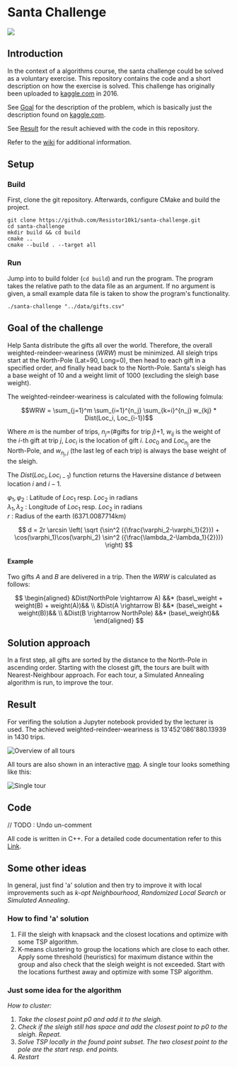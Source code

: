 # Santa Challenge

![](https://github.com/Resistor10k1/santa-challenge/actions/workflows/santa-challenge-unit-tests.yml/badge.svg)

## Introduction

In the context of a algorithms course, the santa challenge could be solved as a voluntary exercise. This repository contains the code and a short description on how the exercise is solved.
This challenge has originally been uploaded to <a href="https://www.kaggle.com/competitions/santas-stolen-sleigh" target="_blank">kaggle.com</a> in 2016.

See [Goal](#goal-of-the-challenge) for the description of the problem, which is basically just the description found on <a href="https://www.kaggle.com/competitions/santas-stolen-sleigh" target="_blank">kaggle.com</a>.

See [Result](#result) for the result achieved with the code in this repository.

Refer to the <a href="https://resistor10k1.github.io/santa-challenge/" target="_blank">wiki</a> for additional information.

## Setup

### Build

First, clone the git repository. Afterwards, configure CMake and build the project.
```
git clone https://github.com/Resistor10k1/santa-challenge.git
cd santa-challenge
mkdir build && cd build
cmake ..
cmake --build . --target all
```

### Run

Jump into to build folder (`cd build`) and run the program. The program takes the relative path to the data file as an argument. If no argument is given, a small example data file is taken to show the program's functionality.
```
./santa-challenge "../data/gifts.csv"
```

## Goal of the challenge

Help Santa distribute the gifts all over the world. Therefore, the overall weighted-reindeer-weariness ($WRW$) must be minimized. All sleigh trips start at the North-Pole (Lat=90, Long=0), then head to each gift in a specified order, and finally head back to the North-Pole. Santa's sleigh has a base weight of 10 and a weight limit of 1000 (excluding the sleigh base weight).

The weighted-reindeer-weariness is calculated with the following folmula:

$$WRW = \sum_{j=1}^m \sum_{i=1}^{n_j} \sum_{k=i}^{n_j} w_{kj} * Dist(Loc_i, Loc_{i-1})$$

Where $m$ is the number of trips, $n_j =$(#gifts for trip $j$)$+1$, $w_{ij}$ is the weight of the $i$-th gift at trip $j$, $Loc_i$ is the location of gift $i$. $Loc_0$ and $Loc_{n_j}$ are the North-Pole, and $w_{n_{j},j}$ (the last leg of each trip) is always the base weight of the sleigh.

The $Dist(Loc_i, Loc_{i-1})$ function returns the Haversine distance $d$ between location $i$ and $i-1$.

$\varphi_1, \varphi_2$ : Latitude of $Loc_1$ resp. $Loc_2$ in radians<br>
$\lambda_1, \lambda_2$ : Longitude of $Loc_1$ resp. $Loc_2$ in radians<br>
$r$ : Radius of the earth (6371.0087714km)

$$ d = 2r \arcsin \left( \sqrt {\sin^2 ({\frac{\varphi_2-\varphi_1}{2}}) + \cos(\varphi_1)\cos(\varphi_2) \sin^2 ({\frac{\lambda_2-\lambda_1}{2}})} \right) $$

#### Example

Two gifts $A$ and $B$ are delivered in a trip. Then the $WRW$ is calculated as follows:

$$
\begin{aligned}
&Dist(NorthPole \rightarrow A) &&* (base\_weight + weight(B) + weight(A))&& \\
&Dist(A \rightarrow B) &&* (base\_weight + weight(B))&& \\
&Dist(B \rightarrow NorthPole) &&* (base\_weight)&&
\end{aligned}
$$

## Solution approach

In a first step, all gifts are sorted by the distance to the North-Pole in ascending order. Starting with the closest gift, the tours are built with Nearest-Neighbour approach. For each tour, a Simulated Annealing algorithm is run, to improve the tour.

## Result

For verifing the solution a Jupyter notebook provided by the lecturer is used. The achieved weighted-reindeer-weariness is 13'452'086'880.13939 in 1430 trips.

![Overview of all tours](figures/whole_map.png)

All tours are also shown in an interactive [map](figures/map.html). A single tour looks something like this:

![Single tour](figures/firstTrip_map.png)


## Code

// TODO : Undo un-comment
<!-- All code is written in C++. For a detailed code documentation refer to this <a href="https://resistor10k1.github.io/santa-challenge/doxygen/html/index.html" target="_blank">Link</a>. -->
All code is written in C++. For a detailed code documentation refer to this <a href="doxygen/html/index.html" target="_blank">Link</a>.

## Some other ideas

In general, just find 'a' solution and then try to improve it with local improvements such as *k-opt Neighbourhood*, *Randomized Local Search* or *Simulated Annealing*.

### How to find 'a' solution

1. Fill the sleigh with knapsack and the closest locations and optimize with some TSP algorithm.
2. K-means clustering to group the locations which are close to each other. Apply some threshold (heuristics) for maximum distance within the group and also check that the sleigh weight is not exceeded. Start with the locations furthest away and optimize with some TSP algorithm.

### Just some idea for the algorithm
*How to cluster:*<br>
1. *Take the closest point p0 and add it to the sleigh.*
2. *Check if the sleigh still has space and add the closest point to p0 to the sleigh. Repeat.*
3. *Solve TSP locally in the found point subset. The two closest point to the pole are the start resp. end points.*
4. *Restart*



